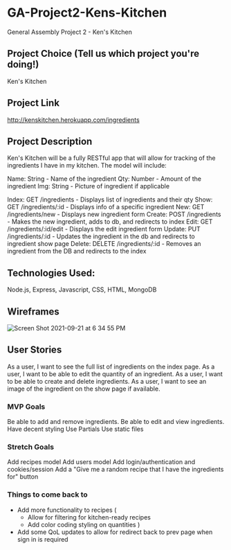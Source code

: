 # GA-Project2-Kens-Kitchen
General Assembly Project 2 - Ken's Kitchen

## Project Choice (Tell us which project you're doing!)
Ken's Kitchen

## Project Link
http://kenskitchen.herokuapp.com/ingredients

## Project Description

Ken's Kitchen will be a fully RESTful app that will allow for tracking of the ingredients I have in my kitchen. The model will include:

Name: String - Name of the ingredient
Qty: Number - Amount of the ingredient
Img: String - Picture of ingredient if applicable 



Index: GET /ingredients - Displays list of ingredients and their qty
Show: GET /ingredients/:id - Displays info of a specific ingredient
New: GET /ingredients/new - Displays new ingredient form
Create: POST /ingredients - Makes the new ingredient, adds to db, and redirects to index
Edit: GET /ingredients/:id/edit - Displays the edit ingredient form
Update: PUT /ingredients/:id - Updates the ingredient in the db and redirects to ingredient show page
Delete: DELETE /ingredients/:id - Removes an ingredient from the DB and redirects to the index

## Technologies Used:
Node.js, Express, Javascript, CSS, HTML, MongoDB

## Wireframes

![Screen Shot 2021-09-21 at 6 34 55 PM](https://media.git.generalassemb.ly/user/36937/files/ca578900-1b0a-11ec-85bd-42c32602d6e8)



## User Stories

As a user, I want to see the full list of ingredients on the index page.
As a user, I want to be able to edit the quantity of an ingredient.
As a user, I want to be able to create and delete ingredients.
As a user, I want to see an image of the ingredient on the show page if available.


### MVP Goals
Be able to add and remove ingredients.
Be able to edit and view ingredients.
Have decent styling
Use Partials
Use static files

### Stretch Goals
Add recipes model
Add users model
Add login/authentication and cookies/session
Add a "Give me a random recipe that I have the ingredients for" button


### Things to come back to
- Add more functionality to recipes (
	* Allow for filtering for kitchen-ready recipes
	* Add color coding styling on quantities
)
- Add some QoL updates to allow for redirect back to prev page when sign in is required


